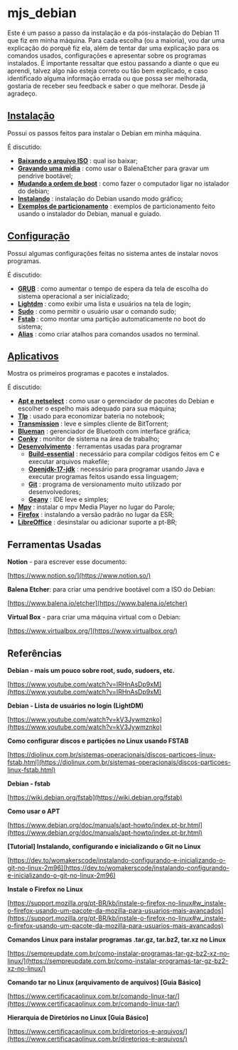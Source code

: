 # mjs_debian
Este é um passo a passo da instalação e da pós-instalação do Debian 11 que
 fiz em minha máquina. Para cada escolha (ou a maioria), vou dar uma explicação
 do porquê fiz ela, além de tentar dar uma explicação para os comandos usados,
 configurações e apresentar sobre os programas instalados. É importante
 ressaltar que estou passando a diante o que eu aprendi, talvez algo não
 esteja correto ou tão bem explicado, e caso identificado alguma informação
 errada ou que possa ser melhorada, gostaria de receber seu feedback e saber
 o que melhorar. Desde já agradeço.

## [Instalação](https://github.com/mutannejs/mjs_debian/tree/master/instalacao)
Possui os passos feitos para instalar o Debian em minha máquina.

É discutido:

- [**Baixando o arquivo ISO**](https://github.com/mutannejs/mjs_debian/tree/master/instalacao#baixando-o-arquivo-iso) : qual iso baixar;
- [**Gravando uma mídia**](https://github.com/mutannejs/mjs_debian/tree/master/instalacao#gravando-uma-m%C3%ADdia) : como usar o BalenaEtcher para gravar um pendrive bootável;
- [**Mudando a ordem de boot**](https://github.com/mutannejs/mjs_debian/tree/master/instalacao#mudando-a-ordem-de-boot) : como fazer o computador ligar no istalador do debian;
- [**Instalando**](https://github.com/mutannejs/mjs_debian/tree/master/instalacao#instalando) : instalação do Debian usando modo gráfico;
- [**Exemplos de particionamento**](https://github.com/mutannejs/mjs_debian/tree/master/instalacao#exemplos-de-particionamento) : exemplos de particionamento feito usando o instalador do Debian, manual e guiado.

## [Configuração](https://github.com/mutannejs/mjs_debian/tree/master/configuracao)
Possui algumas configurações feitas no sistema antes de instalar novos programas.

É discutido:

- [**GRUB**](https://github.com/mutannejs/mjs_debian/tree/master/configuracao#grub) : como aumentar o tempo de espera da tela de escolha do sistema operacional a ser inicializado;
- [**Lightdm**](https://github.com/mutannejs/mjs_debian/tree/master/configuracao#lightdm) : como exibir uma lista e usuários na tela de login;
- [**Sudo**](https://github.com/mutannejs/mjs_debian/tree/master/configuracao#sudo) : como permitir o usuário usar o comando sudo;
- [**Fstab**](https://github.com/mutannejs/mjs_debian/tree/master/configuracao#fstab) : como montar uma partição automaticamente no boot do sistema;
- [**Alias**](https://github.com/mutannejs/mjs_debian/tree/master/configuracao#alias) : como criar atalhos para comandos usados no terminal.

## [Aplicativos](https://github.com/mutannejs/mjs_debian/tree/master/aplicativos)
Mostra os primeiros programas e pacotes e instalados.

É discutido:

- [**Apt e netselect**](https://github.com/mutannejs/mjs_debian/tree/master/aplicativos#apt-e-netselect) : como usar o gerenciador de pacotes do Debian e escolher o espelho mais adequado para sua máquina;
- [**Tlp**](https://github.com/mutannejs/mjs_debian/tree/master/aplicativos#tlp) : usado para economizar bateria no notebook;
- [**Transmission**](https://github.com/mutannejs/mjs_debian/tree/master/aplicativos#transmission) : leve e simples cliente de BitTorrent;
- [**Blueman**](https://github.com/mutannejs/mjs_debian/tree/master/aplicativos#blueman) : gerenciador de Bluetooth com interface gráfica;
- [**Conky**](https://github.com/mutannejs/mjs_debian/tree/master/aplicativos#conky) : monitor de sistema na área de trabalho;
- [**Desenvolvimento**](https://github.com/mutannejs/mjs_debian/tree/master/aplicativos#desenvolvimento) : ferramentas usadas para programar
	- [**Build-essential**](https://github.com/mutannejs/mjs_debian/tree/master/aplicativos#build-essential) : necessário para compilar códigos feitos em C e executar arquivos makefile;
	- [**Openjdk-17-jdk**](https://github.com/mutannejs/mjs_debian/tree/master/aplicativos#opnjdk-17-jdk) : necessário para programar usando Java e executar programas feitos usando essa linguagem;
	- [**Git**](https://github.com/mutannejs/mjs_debian/tree/master/aplicativos#git) : programa de versionamento muito utilizado por desenvolvedores;
	- [**Geany**](https://github.com/mutannejs/mjs_debian/tree/master/aplicativos#geany) : IDE leve e simples;
- [**Mpv**](https://github.com/mutannejs/mjs_debian/tree/master/aplicativos#mpv) : instalar o mpv Media Player no lugar do Parole;
- [**Firefox**](https://github.com/mutannejs/mjs_debian/tree/master/aplicativos#firefox) : instalando a versão padrão no lugar da ESR;
- [**LibreOffice**](https://github.com/mutannejs/mjs_debian/tree/master/aplicativos#libreoffice) : desinstalar ou adicionar suporte a pt-BR;

## Ferramentas Usadas
**Notion** - para escrever esse documento:

[https://www.notion.so/](https://www.notion.so/)

**Balena Etcher**: para criar uma pendrive bootável com a ISO do Debian:

[https://www.balena.io/etcher](https://www.balena.io/etcher)

**Virtual Box** - para criar uma máquina virtual com o Debian:

[https://www.virtualbox.org/](https://www.virtualbox.org/)

## Referências

**Debian - mais um pouco sobre root, sudo, sudoers, etc.**

[https://www.youtube.com/watch?v=IRHnAsDp9xM](https://www.youtube.com/watch?v=IRHnAsDp9xM)

**Debian - Lista de usuários no login (LightDM)**

[https://www.youtube.com/watch?v=kV3Jywmznko](https://www.youtube.com/watch?v=kV3Jywmznko)

**Como configurar discos e partições no Linux usando FSTAB**

[https://diolinux.com.br/sistemas-operacionais/discos-particoes-linux-fstab.html](https://diolinux.com.br/sistemas-operacionais/discos-particoes-linux-fstab.html)

**Debian - fstab**

[https://wiki.debian.org/fstab](https://wiki.debian.org/fstab)

**Como usar o APT**

[https://www.debian.org/doc/manuals/apt-howto/index.pt-br.html](https://www.debian.org/doc/manuals/apt-howto/index.pt-br.html)

**[Tutorial] Instalando, configurando e inicializando o Git no Linux**

[https://dev.to/womakerscode/instalando-configurando-e-inicializando-o-git-no-linux-2m96](https://dev.to/womakerscode/instalando-configurando-e-inicializando-o-git-no-linux-2m96)

**Instale o Firefox no Linux**

[https://support.mozilla.org/pt-BR/kb/instale-o-firefox-no-linux#w_instale-o-firefox-usando-um-pacote-da-mozilla-para-usuarios-mais-avancados](https://support.mozilla.org/pt-BR/kb/instale-o-firefox-no-linux#w_instale-o-firefox-usando-um-pacote-da-mozilla-para-usuarios-mais-avancados)

**Comandos Linux para instalar programas .tar.gz, tar.bz2, tar.xz no Linux**

[https://sempreupdate.com.br/como-instalar-programas-tar-gz-bz2-xz-no-linux/](https://sempreupdate.com.br/como-instalar-programas-tar-gz-bz2-xz-no-linux/)

**Comando tar no Linux (arquivamento de arquivos) [Guia Básico]**

[https://www.certificacaolinux.com.br/comando-linux-tar/](https://www.certificacaolinux.com.br/comando-linux-tar/)

**Hierarquia de Diretórios no Linux [Guia Básico]**

[https://www.certificacaolinux.com.br/diretorios-e-arquivos/](https://www.certificacaolinux.com.br/diretorios-e-arquivos/)
